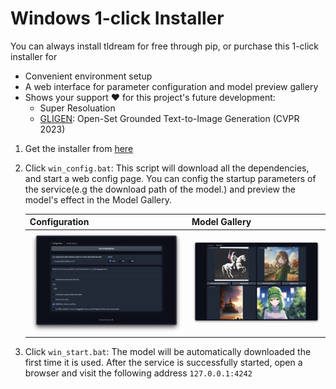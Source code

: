 # Windows 1-click Installer

You can always install tldream for free through pip, or purchase this 1-click installer for
- Convenient environment setup
- A web interface for parameter configuration and model preview gallery
- Shows your support ❤️ for this project's future development:
  - Super Resoluation
  - [GLIGEN](https://github.com/gligen/GLIGEN): Open-Set Grounded Text-to-Image Generation (CVPR 2023)

1. Get the installer from [here](https://panicbyte.lemonsqueezy.com/checkout?cart=57117696-144d-4f6d-8cee-f21130b3412a)
2. Click `win_config.bat`: This script will download all the dependencies, and start a web config page. You can config the startup parameters of the service(e.g the download path of the model.) and preview the model's effect in the Model Gallery.

   | Configuration                         | Model Gallery                          |
   | ------------------------------------- | -------------------------------------- |
   | ![config](./images/configuration.png) | ![gallery](./images/model_gallery.jpg) |

3. Click `win_start.bat`: The model will be automatically downloaded the first time it is used. After the service is successfully started, open a browser and visit the following address `127.0.0.1:4242`
